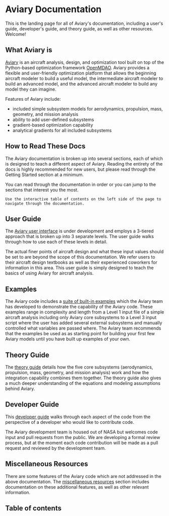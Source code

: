 # Aviary Documentation

This is the landing page for all of Aviary's documentation, including a user's guide, developer's guide, and theory guide, as well as other resources. Welcome!

## What Aviary is

[Aviary](https://github.com/OpenMDAO/Aviary) is an aircraft analysis, design, and optimization tool built on top of the Python-based optimization framework [OpenMDAO](https://github.com/OpenMDAO/OpenMDAO).
Aviary provides a flexible and user-friendly optimization platform that allows the beginning aircraft modeler to build a useful model, the intermediate aircraft modeler to build an advanced model, and the advanced aircraft modeler to build any model they can imagine.

Features of Aviary include:

- included simple subsystem models for aerodynamics, propulsion, mass, geometry, and mission analysis
- ability to add user-defined subsystems
- gradient-based optimization capability
- analytical gradients for all included subsystems

## How to Read These Docs

The Aviary documentation is broken up into several sections, each of which is designed to teach a different aspect of Aviary.
Reading the entirety of the docs is highly recommended for new users, but please read through the Getting Started section at a minimum.

You can read through the documentation in order or you can jump to the sections that interest you the most.

```{note}
Use the interactive table of contents on the left side of the page to navigate through the documentation.
```

## User Guide

The [Aviary user interface](user_guide/user_interface.md) is under development and employs a 3-tiered approach that is broken up into 3 separate levels.
The user guide walks through how to use each of these levels in detail.

The actual finer points of aircraft design and what these input values should be set to are beyond the scope of this documentation.
We refer users to their aircraft design textbooks as well as their experienced coworkers for information in this area.
This user guide is simply designed to teach the basics of using Aviary for aircraft analysis.

## Examples

The Aviary code includes a [suite of built-in examples](examples/intro.md) which the Aviary team has developed to demonstrate the capability of the Aviary code.
These examples range in complexity and length from a Level 1 input file of a simple aircraft analysis including only Aviary core subsystems to a Level 3 input script where the user has added several external subsystems and manually controlled what variables are passed where.
The Aviary team recommends that the examples be used as as starting point for building your first few Aviary models until you have built up examples of your own.

## Theory Guide

The [theory guide](theory_guide/intro.md) details how the five core subsystems (aerodynamics, propulsion, mass, geometry, and mission analysis) work and how the integration capability combines them together.
The theory guide also gives a much deeper understanding of the equations and modeling assumptions behind Aviary.

## Developer Guide

This [developer guide](developer_guide/codebase_overview.ipynb) walks through each aspect of the code from the perspective of a developer who would like to contribute code.

The Aviary development team is housed out of NASA but welcomes code input and pull requests from the public.
We are developing a formal review process, but at the moment each code contribution will be made as a pull request and reviewed by the development team.

## Miscellaneous Resources

There are some features of the Aviary code which are not addressed in the above documentation.
The [miscellaneous resources](misc_resources/FAQ.md) section includes documentation on these additional features, as well as other relevant information.

## Table of contents

```{tableofcontents}
```
